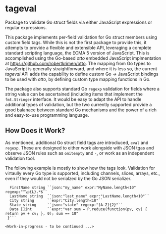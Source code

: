 # tageval
Package to validate Go struct fields via either JavaScript expressions or regular expressions.

This package implements per-field validation for Go struct members using custom field tags.  While this is not the first package to provide this, it attempts to provide a flexible and extensible API, leveraging a complete standard scripting language, the ECMA 5 version of JavaScript.  This is accomplished using the Go-based _otto_ embedded JavaScript implmentation at <https://github.com/robertkrimen/otto>.  The mapping from Go types to JavaScript is generally straightforward, and where it is less so, the current _tageval_ API adds the capability to define custom Go -> JavaScript bindings to be used with _otto_, by defining custom type mapping functions in Go.

The package also supports standard Go `regexp` validation for fields where a string value can be ascertained (including items that implement the `fmt.Stringer` interface.  It would be easy to adapt the API to handle additional types of validation, but the two currently supported provide a good balanace between standard Go mechanisms and the power of a rich and easy-to-use programming language.

## How Does it Work?
As mentioned, additional Go struct field tags are introdiuced, `eval` and `regexp`.  These are designed to either work alongside with JSON tgas and observe JSON rules such as `omitempty` and `-`, or work as an independent validation tool.

The following example is mostly to show how the tags look.  Validation for virtaully every Go type is supported, including channels, slices, arrays, etc., even if they would not be serialzed by the Go JSON serializer.
```type MyStruct struct {
  FirstName string ``json:"my_name" expr:"MyName.length<10" regexp:"^\p{L}.*$``
  LastName string  ``json:"last_name" expr:"LastName.length<10"``
  City string      ``expr:"City.length<10"``
  State string     ``json:"state" regexp:"[A-Z]{2}"``
  Data []int       ``expr:"var sum = P.reduce(function(pv, cv) { return pv + cv; }, 0); sum == 10"
 }```

<Work-in-progress - to be continued ...>
